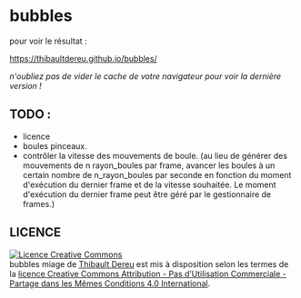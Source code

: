# bubbles

pour voir le résultat :

https://thibaultdereu.github.io/bubbles/

*n'oubliez pas de vider le cache de votre navigateur pour voir la dernière version !*


## TODO : 

 - licence
 - boules pinceaux.
 - contrôler la vitesse des mouvements de boule. 
   (au lieu de générer des mouvements de n rayon_boules par frame, avancer les boules à un certain nombre de n_rayon_boules par seconde en fonction du moment d'exécution du dernier frame et de la vitesse souhaitée. Le moment d'exécution du dernier frame peut être géré par le gestionnaire de frames.)
   
## LICENCE 

<a rel="license" href="http://creativecommons.org/licenses/by-nc-sa/4.0/"><img alt="Licence Creative Commons" style="border-width:0" src="https://i.creativecommons.org/l/by-nc-sa/4.0/88x31.png" /></a><br /><span xmlns:dct="http://purl.org/dc/terms/" property="dct:title">bubbles miage</span> de <a xmlns:cc="http://creativecommons.org/ns#" href="https://github.com/ThibaultDereu/bubbles" property="cc:attributionName" rel="cc:attributionURL">Thibault Dereu</a> est mis à disposition selon les termes de la <a rel="license" href="http://creativecommons.org/licenses/by-nc-sa/4.0/">licence Creative Commons Attribution - Pas d’Utilisation Commerciale - Partage dans les Mêmes Conditions 4.0 International</a>.